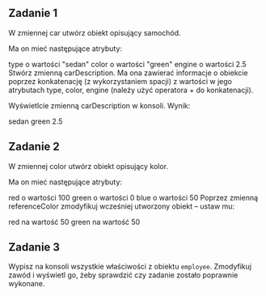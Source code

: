 ## Zadanie 1
W zmiennej car utwórz obiekt opisujący samochód.

Ma on mieć następujące atrybuty:

type o wartości "sedan"
color o wartości "green"
engine o wartości 2.5
Stwórz zmienną carDescription. Ma ona zawierać informacje o obiekcie poprzez konkatenację (z wykorzystaniem spacji) z wartości w jego atrybutach type, color, engine (należy użyć operatora + do konkatenacji).

Wyświetlcie zmienną carDescription w konsoli. Wynik:

sedan green 2.5

## Zadanie 2
W zmiennej color utwórz obiekt opisujący kolor.

Ma on mieć następujące atrybuty:

red o wartości 100
green o wartości 0
blue o wartości 50
Poprzez zmienną referenceColor zmodyfikuj wcześniej utworzony obiekt – ustaw mu:

red na wartość 50
green na wartość 50

## Zadanie 3

Wypisz na konsoli wszystkie właściwości z obiektu `employee`. Zmodyfikuj zawód i wyświetl go, żeby sprawdzić czy zadanie zostało poprawnie wykonane.

